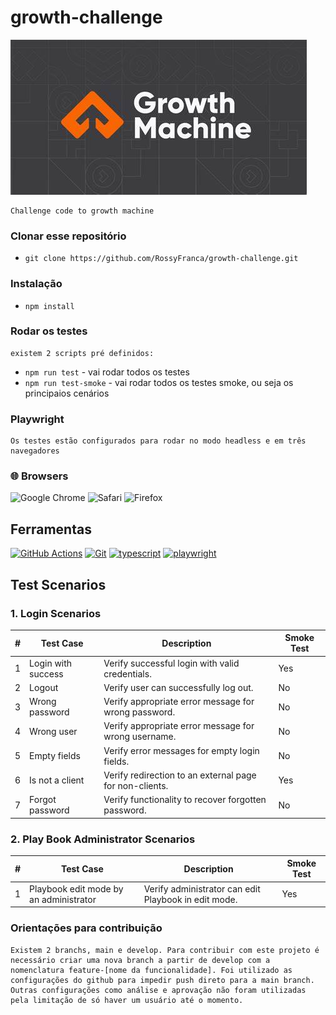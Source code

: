 # growth-challenge
![Logo](./src/assets/logo.jpg)

    Challenge code to growth machine

### Clonar esse repositório
- `git clone https://github.com/RossyFranca/growth-challenge.git`

### Instalação

- `npm install`

### Rodar os testes
    existem 2 scripts pré definidos:

 - `npm run test`     - vai rodar todos os testes
  - `npm run test-smoke`     - vai rodar todos os testes smoke, ou seja os principaios cenários


### Playwright
    Os testes estão configurados para rodar no modo headless e em três navegadores

### 🌐 Browsers

 ![Google Chrome](https://img.shields.io/badge/Google%20Chrome-4285F4?style=for-the-badge&logo=GoogleChrome&logoColor=white)      ![Safari](https://img.shields.io/badge/Safari-000000?style=for-the-badge&logo=Safari&logoColor=white)         ![Firefox](https://img.shields.io/badge/Firefox-FF7139?style=for-the-badge&logo=Firefox&logoColor=white)                                                                                                                 

## Ferramentas
[![GitHub Actions](https://img.shields.io/badge/GitHub-000?style=for-the-badge&logo=github&logoColor=30A3DC)](https://docs.github.com/)
[![Git](https://img.shields.io/badge/Git-000?style=for-the-badge&logo=git&logoColor=E94D5F)](https://git-scm.com/doc) 
[![typescript](https://img.shields.io/badge/TypeScript-007ACC?style=for-the-badge&logo=typescript&logoColor=white)](https://www.typescriptlang.org/)
[![playwright](https://img.shields.io/badge/Playwright-blackgreen?style=for-the-badge&logo=playwright&logoColor=white)](https://www.typescriptlang.org/)



## Test Scenarios

### 1. Login Scenarios

| #   | Test Case                               | Description                                       | Smoke Test |
| --- | --------------------------------------- | ------------------------------------------------- | ---------- |
| 1   | Login with success                      | Verify successful login with valid credentials.   | Yes        |
| 2   | Logout                                  | Verify user can successfully log out.             | No         |
| 3   | Wrong password                         | Verify appropriate error message for wrong password. | No      |
| 4   | Wrong user                             | Verify appropriate error message for wrong username. | No      |
| 5   | Empty fields                           | Verify error messages for empty login fields.     | No         |
| 6   | Is not a client                        | Verify redirection to an external page for non-clients. | Yes |
| 7   | Forgot password                        | Verify functionality to recover forgotten password. | No     |

### 2. Play Book Administrator Scenarios

| #   | Test Case                               | Description                                       | Smoke Test |
| --- | --------------------------------------- | ------------------------------------------------- | ---------- |
| 1   | Playbook edit mode by an administrator  | Verify administrator can edit Playbook in edit mode. | Yes       |



### Orientações para contribuição

    Existem 2 branchs, main e develop. Para contribuir com este projeto é necessário criar uma nova branch a partir de develop com a nomenclatura feature-[nome da funcionalidade]. Foi utilizado as configurações do github para impedir push direto para a main branch. Outras configurações como análise e aprovação não foram utilizadas pela limitação de só haver um usuário até o momento.



